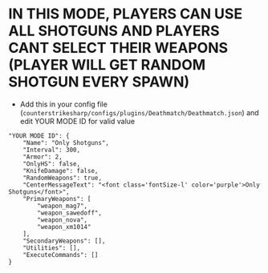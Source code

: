<h1>IN THIS MODE, PLAYERS CAN USE ALL SHOTGUNS AND PLAYERS CANT SELECT THEIR WEAPONS (PLAYER WILL GET RANDOM SHOTGUN EVERY SPAWN)</h1>

- Add this in your config file (`counterstrikesharp/configs/plugins/Deathmatch/Deathmatch.json`) and edit YOUR MODE ID for valid value
```
"YOUR MODE ID": {
    "Name": "Only Shotguns",
    "Interval": 300,
    "Armor": 2,
    "OnlyHS": false,
    "KnifeDamage": false,
    "RandomWeapons": true,
    "CenterMessageText": "<font class='fontSize-l' color='purple'>Only Shotguns</font>",
    "PrimaryWeapons": [
        "weapon_mag7",
        "weapon_sawedoff",
        "weapon_nova",
        "weapon_xm1014"
    ],
    "SecondaryWeapons": [],
    "Utilities": [],
    "ExecuteCommands": []
}
```